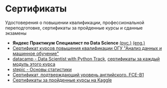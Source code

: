 # Сертификаты
Удостоверения о повышении квалификации, профессиональной переподготовке, сертификаты за пройденные курсы и сданные экзамены

- **Яндекс Практикум Специалист по Data Science** [(рус.)](Богачев%20Алексей%20Михайлович_20232ЦПДС00586.pdf) [(eng.)](Bogachev%20Aleksei_20232ЦПДС00586.pdf)
- [Сертификат курсов повышения квалификации ОГУ "Анализ данных и машинное обучение"](ОГУ%20-%20Анализ%20данных%20и%20машинное%20обучение.pdf)
- [datacamp - Data Scientist with Python Track](Datacamp%20-%20Data%20Scientist%20with%20Python%20track/00%20Data%20Scientist%20with%20Python%20track.pdf), [сертификаты за каждый модуль этого курса](Datacamp%20-%20Data%20Scientist%20with%20Python%20track)
- [stepic - Основы статистики](stepik-certificate-fundamentals-of-statistics.pdf)
- [Сертификат, подтверждающий уровень английского. FCE-B1](FCE%20-%20B1.pdf)
- [Сертификаты за пройденные курсы на Kaggle](Kaggle)
